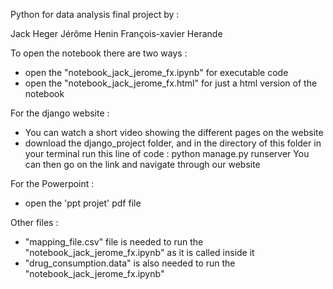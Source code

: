 Python for data analysis final project by :

Jack Heger
Jérôme Henin
François-xavier Herande


To open the notebook there are two ways : 
- open the "notebook_jack_jerome_fx.ipynb" for executable code
- open the "notebook_jack_jerome_fx.html" for just a html version of the notebook

For the django website : 
- You can watch a short video showing the different pages on the website
- download the django_project folder, and in the directory of this folder in your terminal run this line of code :
  python manage.py runserver
  You can then go on the link and navigate through our website

For the Powerpoint : 
- open the 'ppt projet' pdf file

Other files : 
- "mapping_file.csv" file is needed to run the "notebook_jack_jerome_fx.ipynb" as it is called inside it
- "drug_consumption.data" is also needed to run the "notebook_jack_jerome_fx.ipynb"




  
